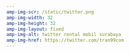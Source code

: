 ```yaml
---
amp-img-scr: /static/twitter.png
amp-img-width: 32
amp-img-height: 32
amp-img-layout: fixed
amp-img-alt: twitter rental mobil surabaya
amp-img-href: https://twitter.com/tran99com
---
```


